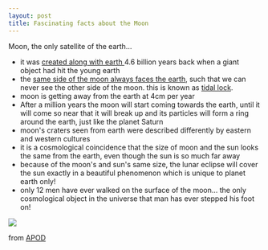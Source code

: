 ```yaml
---
layout: post
title: Fascinating facts about the Moon
---
```


Moon, the only satellite of the earth...

- it was [created along with earth ](http://www.psi.edu/projects/moon/moon.html)4.6 billion years back when a giant object had hit the young earth
- the [same side of the moon always faces the earth](http://www.straightdope.com/mailbag/mlunarrotate.html), such that we can never see the other side of the moon. this is known as [tidal lock](http://en.wikipedia.org/wiki/Tidal_locking). 
- moon is getting away from the earth at 4cm per year
- After a million years the moon will start coming towards the earth, until it will come so near that it will break up and its particles will form a ring around the earth, just like the planet Saturn
- moon's craters seen from earth were described differently by eastern and western cultures
- it is a cosmological coincidence that the size of moon and the sun looks the same from the earth, even though the sun is so much far away
- because of the moon's and sun's same size, the lunar eclipse will cover the sun exactly in a beautiful phenomenon which is unique to planet earth only!
- only 12 men have ever walked on the surface of the moon... the only cosmological object in the universe that man has ever stepped his foot on!

![](http://antwrp.gsfc.nasa.gov/apod/image/9911/lunation_ajc_big.gif)

from [APOD](http://antwrp.gsfc.nasa.gov/apod/ap051113.html)
